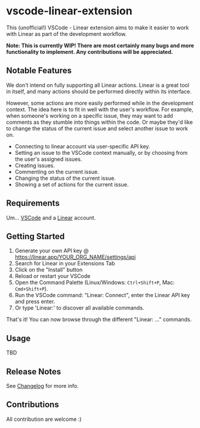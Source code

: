 # vscode-linear-extension

This (unofficial!) VSCode - Linear extension aims to make it easier to work with Linear as part of the development workflow.

**Note: This is currently WIP! There are most certainly many bugs and more functionality to implement. Any contributions will be appreciated.**

## Notable Features

We don't intend on fully supporting all Linear actions. Linear is a great tool in itself, and many actions should be performed directly within its interface.

However, some actions are more easily performed while in the development context. The idea here is to fit in well with the user's workflow.
For example, when someone's working on a specific issue, they may want to add comments as they stumble into things within the code.
Or maybe they'd like to change the status of the current issue and select another issue to work on.

* Connecting to linear account via user-specific API key.
* Setting an issue to the VSCode context manually, or by choosing from the user's assigned issues.
* Creating issues.
* Commenting on the current issue.
* Changing the status of the current issue.
* Showing a set of actions for the current issue.

## Requirements

Um... [VSCode](https://code.visualstudio.com/) and a [Linear](https://linear.app/) account.


## Getting Started

1. Generate your own API key @ https://linear.app/YOUR_ORG_NAME/settings/api
1. Search for Linear in your Extensions Tab
1. Click on the "Install" button
1. Reload or restart your VSCode
1. Open the Command Palette (Linux/Windows: `Ctrl+Shift+P`, Mac: `Cmd+Shift+P`).
1. Run the VSCode command: "Linear: Connect", enter the Linear API key and press enter.
1. Or type 'Linear:' to discover all available commands.


That's it! You can now browse through the different "Linear: ..." commands.

## Usage

TBD

## Release Notes

See [Changelog](https://github.com/strigo/vscode-linear-extension/blob/master/CHANGELOG.md) for more info.

## Contributions

All contribution are welcome :)
